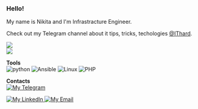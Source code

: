 ### Hello!

My name is Nikita and I'm Infrastracture Engineer.  

Check out my Telegram channel about it tips, tricks, techologies [@IThard](https://t.me/ITHard).    

![](https://hit.yhype.me/github/profile?user_id=10063151)  
![](https://komarev.com/ghpvc/?username=Swfuse&label=Profile+views)  


**Tools**  
![python](https://img.shields.io/badge/python%20-%2314354C.svg?&style=for-the-badge&logo=python&logoColor=white)
![Ansible](https://img.shields.io/badge/ansible-%231A1918.svg?style=for-the-badge&logo=ansible&logoColor=white)
![Linux](https://img.shields.io/badge/Linux-FCC624?style=for-the-badge&logo=linux&logoColor=black)
![PHP](https://img.shields.io/badge/PHP-777BB4?style=for-the-badge&logo=php&logoColor=white)  


**Contacts**  
<a href="https://t.me/frozrt">
  <img alt="My Telegram" src="https://img.shields.io/badge/-Telegram-1A4730?style=flat-square&logo=Telegram&logoColor=white" />
</a>

<a href="https://www.linkedin.com/in/swfuse/">
  <img alt="My LinkedIn" src="https://img.shields.io/badge/-LinkedIn-1A4730?style=flat-square&logo=Linkedin&logoColor=white" />
</a>

<a href="mailto:swfusez@gmail.com">
  <img alt="My Email" src="https://img.shields.io/badge/-E--mail-1A4730?style=flat-square&logo=Gmail&logoColor=white" />
</a>
